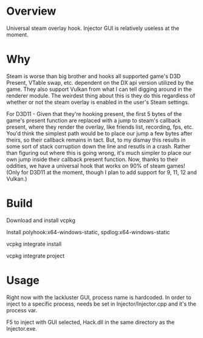 # Overview

Universal steam overlay hook. Injector GUI is relatively useless at the moment.

# Why
Steam is worse than big brother and hooks all supported game's D3D Present, VTable swap, etc. dependent on the DX api version utilized by the game. They also support Vulkan from what I can tell digging around in the renderer module. The weirdest thing about this is they do this regardless of whether or not the steam overlay is enabled in the user's Steam settings. 

For D3D11 - Given that they're hooking present, the first 5 bytes of the game's present function are replaced with a jump to steam's callback present, where they render the overlay, like friends list, recording, fps, etc. You'd think the simplest path would be to place our jump a few bytes after theirs, so their callback remains in tact. But, to my dismay this results in some sort of stack corruption down the line and resutls in a crash. Rather than figuring out where this is going wrong, it's much simpler to place our own jump inside their callback present function. Now, thanks to their oddities, we have a universal hook that works on 90% of steam games! (Only for D3D11 at the moment, though I plan to add support for 9, 11, 12 and Vulkan.)

# Build
Download and install vcpkg

Install polyhook:x64-windows-static, spdlog:x64-windows-static

vcpkg integrate install

vcpkg integrate project

# Usage

Right now with the lackluster GUI, process name is hardcoded. In order to inject to a specific process, needs be set in Injector/Injector.cpp and it's the process var.

F5 to inject with GUI selected, Hack.dll in the same directory as the Injector.exe.